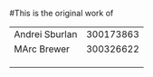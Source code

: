 #This is the original work of 


|   |   |
|---|---|
|Andrei Sburlan|300173863|
|MArc Brewer|300326622|
|   |   |
|   |   |
|   |   |
